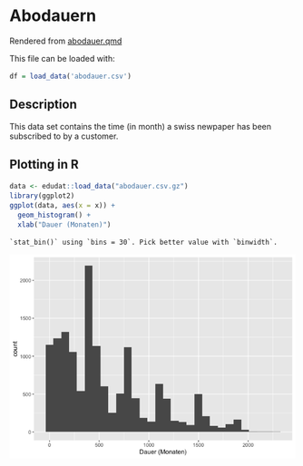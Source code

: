 # Abodauern

Rendered from
[abodauer.qmd](https://github.com/tensorchiefs/data/tree/docs/data/abodauer.qmd)

This file can be loaded with:

``` r
df = load_data('abodauer.csv')
```

## Description

This data set contains the time (in month) a swiss newpaper has been
subscribed to by a customer.

## Plotting in R

``` r
data <- edudat::load_data("abodauer.csv.gz")
library(ggplot2)
ggplot(data, aes(x = x)) +
  geom_histogram() + 
  xlab("Dauer (Monaten)") 
```

    `stat_bin()` using `bins = 30`. Pick better value with `binwidth`.

![](abodauer_files/figure-commonmark/plot_data-1.png)
